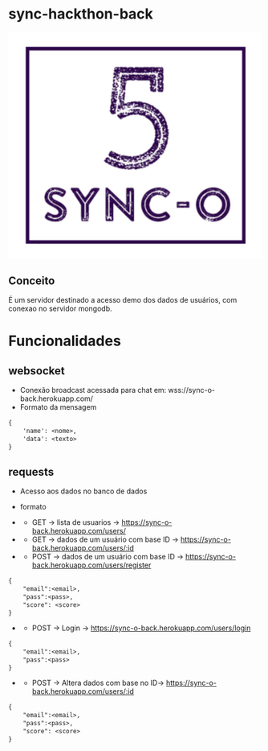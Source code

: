 # sync-hackthon-back

<div style="text-align:center"><img src="logo.png" /></div>

## Conceito 
 É um servidor destinado a acesso demo dos dados de usuários, com conexao no servidor mongodb.


# Funcionalidades

## websocket
- Conexão broadcast acessada para chat em: wss://sync-o-back.herokuapp.com/
- Formato da mensagem
```
{
    'name': <nome>,
    'data': <texto>
}
```

## requests

- Acesso aos dados no banco de dados
- formato

- - GET  -> lista de usuarios -> https://sync-o-back.herokuapp.com/users/
- - GET  -> dados de um usuário com base ID -> https://sync-o-back.herokuapp.com/users/:id
- - POST  -> dados de um usuário com base ID -> https://sync-o-back.herokuapp.com/users/register
```
{
    "email":<email>,
    "pass":<pass>,
    "score": <score>
}
```
- - POST  -> Login -> https://sync-o-back.herokuapp.com/users/login
```
{
    "email":<email>,
    "pass":<pass>
}
```
- - POST  -> Altera dados com base no ID-> https://sync-o-back.herokuapp.com/users/:id
```
{
    "email":<email>,
    "pass":<pass>,
    "score": <score>
}
```

